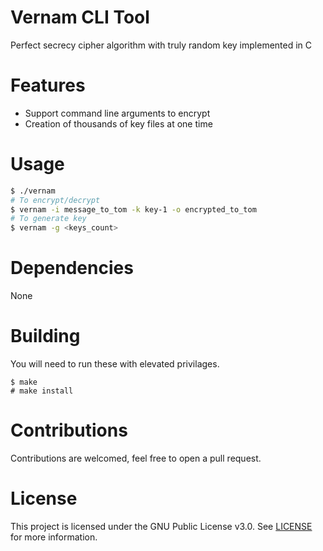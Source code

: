 # Vernam CLI Tool
Perfect secrecy cipher algorithm with truly random key implemented in C

# Features
- Support command line arguments to encrypt
- Creation of thousands of key files at one time

# Usage
```sh
$ ./vernam
# To encrypt/decrypt
$ vernam -i message_to_tom -k key-1 -o encrypted_to_tom
# To generate key
$ vernam -g <keys_count>
```

# Dependencies
None

# Building
You will need to run these with elevated privilages.
```
$ make 
# make install
```

# Contributions
Contributions are welcomed, feel free to open a pull request.

# License
This project is licensed under the GNU Public License v3.0. See [LICENSE](https://github.com/night0721/vernam/blob/master/LICENSE) for more information.
